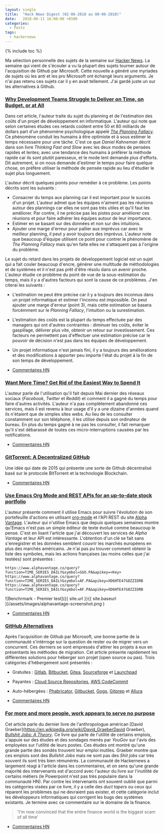 ```yaml
---
layout: single
title:  "Hack News Digest (02-06-2018 au 08-06-2018)"
date:   2018-06-11 16:00:00 +0100
categories:
  - Posts
tags:
  - hackernews
---
```


{% include toc %}

Ma sélection personnelle des sujets de la semaine sur
[Hacker News](https://news.ycombinator.com/). La semaine qui vient de s'écouler
a vu la plupart des sujets tourner autour de l'acquisition de Github par
Microsoft. Cette nouvelle a généré une myriades de sujets où les anti
et les pro Microsoft ont échangé leurs arguments. Je n'ai pas retenu ces sujets car il y en avait tellement. J'ai gardé juste un sur les alternatives à Github.

### [Why Development Teams Struggle to Deliver on Time, on Budget, or at All](https://www.7pace.com/blog/software-development-planning-fallacy)
Dans cet article, l'auteur traite du sujet du planning et de l'estimation des coûts d'un projet de développement en informatique. L'auteur qui note que selon certaines études ces retards coûtent entre 50 et 80 milliards de dollars part d'un phénomène psychologique appelé *[The Planning Fallacy](https://en.wikipedia.org/wiki/Planning_fallacy)*. Ce phénomène conduit les humains à être optimiste et à sous estimer le temps nécessaire pour une tâche. C'est ce que *Daniel Kahneman* décrit dans son livre *Thinking Fast and Slow* avec les deux modes de pensées rapides et lentes; avec une tendance des humains à préférer la méthode rapide car ils sont plutôt paresseux, et le mode lent demande plus d'efforts. Dit autrement, si on nous demande d'estimer le temps pour faire quelque chose, on préfère utiliser la méthode de pensée rapide au lieu d'étudier le sujet plus longuement.

L'auteur décrit quelques points pour remédier à ce problème. Les points décrits sont les suivants :
- Consacrer du temps aux planning car il est important pour le succès d'un projet. L'auteur admet que les équipes n'aiment pas les réunions autour des plannings car elles ne sont pas très utiles et qu'il faut les améliorer. Par contre, il ne précise pas les pistes pour améliorer ces réunions et pour faire adhérer les équipes autour de leur importance.
- Estimer en se basant sur des données et non sur des intuitions.
- Ajouter une marge d'erreur pour pallier aux imprévus car avec le meilleur planning, il peut y avoir toujours des imprévus. L'auteur note que beaucoup d'équipe utilisent ce point pour contrer le phénomène de *The Planning Fallacy* mais qu'en faite elles ne s'attaquent pas à l'origine du problème.

Le sujet du retard dans les projets de développement logiciel est un sujet qui a fait couler beaucoup d'encre, générer une multitude de méthodologies et de systèmes et il n'est pas prêt d'être résolu dans un avenir proche. L'auteur étudie ce problème du point de vue de la sous-estimation du temps, mais il y a d'autres facteurs qui sont la cause de ce problèmes. J'en citerai les suivants :
- L'estimation ne peut être précise car il y a toujours des inconnus dans un projet informatique et estimer l'inconnu est impossible. On peut ajouter une marge d'erreur (point 3), mais cette estimation se basera forcémment sur le *Planning Fallacy*, l'intuition ou la surestimation.
- L'estimation des coûts est la plupart du temps effectuée par des managers qui ont d'autres contraintes : diminuer les coûts, éviter le gaspillage, délivrer plus vite, obtenir un retour sur investissement. Ces facteurs ne permettent pas d'effectuer une estimation précise car le pouvoir de décision n'est pas dans les équipes de développement.
- Un projet informatique n'est jamais fini, il y a toujours des améliorations et des modifications à apporter peu importe l'état du projet à la fin de son temps de développement.  

- [Commentaires HN](https://news.ycombinator.com/item?id=17237468)

### [Want More Time? Get Rid of the Easiest Way to Spend It](https://www.raptitude.com/2017/06/want-more-time-get-rid-of-the-easiest-way-to-spend-it/)
L'auteur parle de l'utilisation qu'il fait depuis Mai dernier des réseaux
sociaux (*Facebook*, *Twitter* et *Reddit*) et comment il a gagné du temps
pour faire d'autres activités. L'auteur n'a pas complètement abandonné ces services, mais il est revenu à leur usage d'il y a une dizaine d'années
quand ils n'étaient que de simples sites webs. Au lieu de les consulter constamment
sur son téléphone, il les utilise depuis son ordinateur de bureau. En plus du
temps gagné à ne pas les consulter, il fait remarquer qu'il s'est débarassé de
toutes ces micro-interruptions causées par les notifications.

- [Commentaires HN](https://news.ycombinator.com/item?id=17228480)

### [GitTorrent: A Decentralized GitHub](https://blog.printf.net/articles/2015/05/29/announcing-gittorrent-a-decentralized-github/)
Une idée qui date de 2015 qui présente une sorte de Github décentralisé basé
sur le protocole BitTorrent et la technologie Blockchain.
- [Commentaires HN](https://news.ycombinator.com/item?id=17234498)

### [Use Emacs Org Mode and REST APIs for an up-to-date stock portfolio](http://www.sastibe.de/2018/05/2018-05-11-emacs-org-mode-rest-apis-stocks/)
L'auteur présente comment il utilise Emacs pour suivre l'évolution de  son
portefeuille d'actions en utilisant [org-mode](https://orgmode.org/) et l'API
REST du site [Alpha Vantage](https://www.alphavantage.co/). L'auteur qui n'utilise Emacs que depuis quelques semaines montre qu'Emacs n'est pas un simple éditeur de texte évolué comme beaucoup le pense.
C'est en lisant l'article que j'ai découvert les services de *Alpha Vantage* et
leur API est intéressante. L'obtention d'un clé se fait sans
s'enregistrer et les données semblent couvrir les marchés européens en plus des marchés américains. Je n'ai
pas pu trouver comment obtenir la liste des symboles, mais les actions
françaises (au moins celles que j'ai testées) sont présentes :
```
https://www.alphavantage.co/query?function=TIME_SERIES_DAILY&symbol=SGO.PA&apikey=<Key>
https://www.alphavantage.co/query?function=TIME_SERIES_DAILY&symbol=AF.PA&apikey=XD6HTE47G8ZZIDRB
https://www.alphavantage.co/query?function=TIME_SERIES_DAILY&symbol=AF.PA&apikey=XD6HTE47G8ZZIDRB
```
![Benchrmark - Premier test]({{ site.url }}{{ site.baseurl }}/assets/images/alphavantage-screenshot.png )

- [Commentaires HN](https://news.ycombinator.com/item?id=17268715)

### [GitHub Alternatives](https://tutswiki.com/github-alternatives/)
Après l'acquisition de Github par Microsoft, une bonne partie de la communauté s'intérroge sur la question de rester ou de migrer vers un concurrent. Ces derniers se sont empressés d'attirer les projets à eux en présentants les méthodes de migration. Cet article présente rapidement les différentes solutions pour héberger son projet (open source ou pas). Trois catégories d'hébergement sont présentés :
- Gratuites : [Gitlab](https://about.gitlab.com/), [Bitbucket](https://bitbucket.org/), [Gitea](https://gitea.io/en-US/), [Sourceforge](https://sourceforge.net/) et [Launchpad](https://launchpad.net/)
- Payantes : [Cloud Source Repositories](https://cloud.google.com/source-repositories/), [AWS CodeCommit](https://aws.amazon.com/codecommit/)
- Auto-hébergées : [Phabricator](https://phacility.com/phabricator/), [Gitbucket](https://gitbucket.github.io/), [Gogs](https://gogs.io/), [Gitprep](http://gitprep.yukikimoto.com/) et [Allura](https://allura.apache.org/)


- [Commentaires HN](https://news.ycombinator.com/item?id=17241487)

### [For more and more people, work appears to serve no purpose](https://www.newyorker.com/books/under-review/the-bullshit-job-boom)
Cet article parle du dernier livre de l'anthropologue américan [David Graeber](https://en.wikipedia.org/wiki/David_GraeberDavid Graeber), *[Bullshit Jobs: A Theory](https://www.amazon.fr/Bullshit-Jobs-Theory-David-Graeber/dp/150114331X/)*. Ce livre qui parle de l'utilité de certains emplois, s'appuie sur des études et des sondages menés par *YouGov* sur l'avis des employées sur l'utilité de leurs postes. Ces études ont montré qu'une grande partie des sondés trouvent leur emploi inutiles. Graeber montre que ces emplois sont des *Bullshit Jobs* mais ne sont pas des *Shit jobs* car très souvent ils sont très bien rémunérés. La communauté de Hackernews a largement réagi à l'article dans les commentaires, et on sens qu'une grande majorité des intervenants est d'accord avec l'auteur du livre sur l'inutilité de certains métiers (le Powerpoint n'est pas très populaire dans la communauté HN). Par contre les intervenants ont souvent oublié que parmi les catégories visées par ce livre, il y a celle des *duct tapers* ou ceux qui réparent les problèmes qui ne devraient pas exister, et cette catégorie inclut les développeurs informatiques qui corrigent les bugs des systèmes existants. Je termine avec ce commentaire sur le domaine de la finance.
> 'I'm now convinced that the entire finance world is the biggest scam of all time'


- [Commentaires HN](https://news.ycombinator.com/item?id=17260911)
